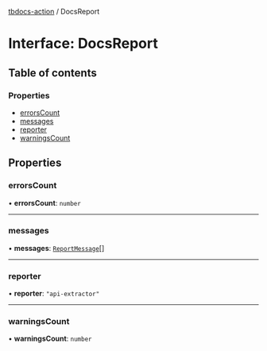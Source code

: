 [tbdocs-action](../index.md) / DocsReport

# Interface: DocsReport

## Table of contents

### Properties

- [errorsCount](DocsReport.md#errorscount)
- [messages](DocsReport.md#messages)
- [reporter](DocsReport.md#reporter)
- [warningsCount](DocsReport.md#warningscount)

## Properties

### errorsCount

• **errorsCount**: `number`

___

### messages

• **messages**: [`ReportMessage`](ReportMessage.md)[]

___

### reporter

• **reporter**: ``"api-extractor"``

___

### warningsCount

• **warningsCount**: `number`
